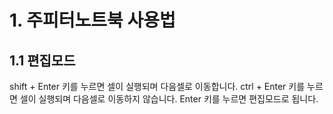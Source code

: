 # 1. 주피터노트북 사용법

## 1.1 편집모드
shift + Enter 키를 누르면 셀이 실행되며 다음셀로 이동합니다.
ctrl + Enter 키를 누르면 셀이 실행되며 다음셀로 이동하지 않습니다.
Enter 키를 누르면 편집모드로 됩니다.
